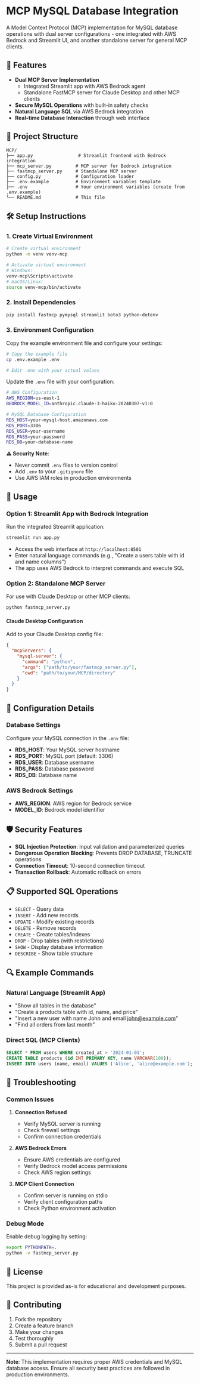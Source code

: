 # MCP MySQL Database Integration

A Model Context Protocol (MCP) implementation for MySQL database operations with dual server configurations - one integrated with AWS Bedrock and Streamlit UI, and another standalone server for general MCP clients.

## 🚀 Features

- **Dual MCP Server Implementation**
  - Integrated Streamlit app with AWS Bedrock agent
  - Standalone FastMCP server for Claude Desktop and other MCP clients
- **Secure MySQL Operations** with built-in safety checks
- **Natural Language SQL** via AWS Bedrock integration
- **Real-time Database Interaction** through web interface

## 📁 Project Structure

```
MCP/
├── app.py                 # Streamlit frontend with Bedrock integration
├── mcp_server.py         # MCP server for Bedrock integration
├── fastmcp_server.py     # Standalone MCP server
├── config.py             # Configuration loader
├── .env.example          # Environment variables template
├── .env                  # Your environment variables (create from .env.example)
└── README.md             # This file
```

## 🛠️ Setup Instructions

### 1. Create Virtual Environment

```bash
# Create virtual environment
python -m venv venv-mcp

# Activate virtual environment
# Windows:
venv-mcp\Scripts\activate
# macOS/Linux:
source venv-mcp/bin/activate
```

### 2. Install Dependencies

```bash
pip install fastmcp pymysql streamlit boto3 python-dotenv
```

### 3. Environment Configuration

Copy the example environment file and configure your settings:

```bash
# Copy the example file
cp .env.example .env

# Edit .env with your actual values
```

Update the `.env` file with your configuration:

```bash
# AWS Configuration
AWS_REGION=us-east-1
BEDROCK_MODEL_ID=anthropic.claude-3-haiku-20240307-v1:0

# MySQL Database Configuration
RDS_HOST=your-mysql-host.amazonaws.com
RDS_PORT=3306
RDS_USER=your-username
RDS_PASS=your-password
RDS_DB=your-database-name
```

**⚠️ Security Note**: 
- Never commit `.env` files to version control
- Add `.env` to your `.gitignore` file
- Use AWS IAM roles in production environments

## 🎯 Usage

### Option 1: Streamlit App with Bedrock Integration

Run the integrated Streamlit application:

```bash
streamlit run app.py
```

- Access the web interface at `http://localhost:8501`
- Enter natural language commands (e.g., "Create a users table with id and name columns")
- The app uses AWS Bedrock to interpret commands and execute SQL

### Option 2: Standalone MCP Server

For use with Claude Desktop or other MCP clients:

```bash
python fastmcp_server.py
```

#### Claude Desktop Configuration

Add to your Claude Desktop config file:

```json
{
  "mcpServers": {
    "mysql-server": {
      "command": "python",
      "args": ["path/to/your/fastmcp_server.py"],
      "cwd": "path/to/your/MCP/directory"
    }
  }
}
```

## 🔧 Configuration Details

### Database Settings

Configure your MySQL connection in the `.env` file:

- **RDS_HOST**: Your MySQL server hostname
- **RDS_PORT**: MySQL port (default: 3306)
- **RDS_USER**: Database username
- **RDS_PASS**: Database password
- **RDS_DB**: Database name

### AWS Bedrock Settings

- **AWS_REGION**: AWS region for Bedrock service
- **MODEL_ID**: Bedrock model identifier

## 🛡️ Security Features

- **SQL Injection Protection**: Input validation and parameterized queries
- **Dangerous Operation Blocking**: Prevents DROP DATABASE, TRUNCATE operations
- **Connection Timeout**: 10-second connection timeout
- **Transaction Rollback**: Automatic rollback on errors

## 📋 Supported SQL Operations

- `SELECT` - Query data
- `INSERT` - Add new records
- `UPDATE` - Modify existing records
- `DELETE` - Remove records
- `CREATE` - Create tables/indexes
- `DROP` - Drop tables (with restrictions)
- `SHOW` - Display database information
- `DESCRIBE` - Show table structure

## 🔍 Example Commands

### Natural Language (Streamlit App)
- "Show all tables in the database"
- "Create a products table with id, name, and price"
- "Insert a new user with name John and email john@example.com"
- "Find all orders from last month"

### Direct SQL (MCP Clients)
```sql
SELECT * FROM users WHERE created_at > '2024-01-01';
CREATE TABLE products (id INT PRIMARY KEY, name VARCHAR(100));
INSERT INTO users (name, email) VALUES ('Alice', 'alice@example.com');
```

## 🚨 Troubleshooting

### Common Issues

1. **Connection Refused**
   - Verify MySQL server is running
   - Check firewall settings
   - Confirm connection credentials

2. **AWS Bedrock Errors**
   - Ensure AWS credentials are configured
   - Verify Bedrock model access permissions
   - Check AWS region settings

3. **MCP Client Connection**
   - Confirm server is running on stdio
   - Verify client configuration paths
   - Check Python environment activation

### Debug Mode

Enable debug logging by setting:
```bash
export PYTHONPATH=.
python -v fastmcp_server.py
```

## 📝 License

This project is provided as-is for educational and development purposes.

## 🤝 Contributing

1. Fork the repository
2. Create a feature branch
3. Make your changes
4. Test thoroughly
5. Submit a pull request

---

**Note**: This implementation requires proper AWS credentials and MySQL database access. Ensure all security best practices are followed in production environments.